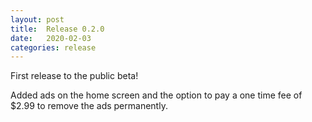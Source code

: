 ```yaml
---
layout: post
title:  Release 0.2.0
date:   2020-02-03
categories: release
---
```


First release to the public beta!

Added ads on the home screen and the option to pay a one time fee of $2.99 to remove the ads permanently.